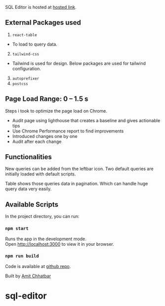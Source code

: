 SQL Editor is hosted at [hosted link](https://sql-editor-amit.surge.sh).

## External Packages used

1.  `react-table`

- To load to query data.

2.  `tailwind-css`

- Tailwind is used for design. Below packages are used for tailwind configuration.

3.  `autoprefixer`
4.  `postcss`

## Page Load Range: 0 – 1.5 s

Steps i took to optimize the page load on Chrome.

- Audit page using lighthouse that creates a baseline and gives actionable tips
- Use Chrome Performance report to find improvements
- Introduced changes one by one
- Audit after each change

## Functionalities

New queries can be added from the leftbar icon.
Two default queries are initially loaded with default scripts.

Table shows those queries data in pagination. Which can handle huge query data very easily.

## Available Scripts

In the project directory, you can run:

### `npm start`

Runs the app in the development mode.\
Open [http://localhost:3000](http://localhost:3000) to view it in your browser.

### `npm run build`

Code is available at [github repo](https://facebook.github.io/create-react-app/docs/deployment).

Built by [Amit Chhatbar](https://amitchhatbar.com)

# sql-editor

